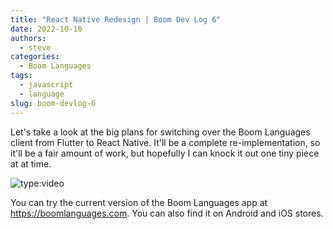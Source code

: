 ```yaml
---
title: "React Native Redesign | Boom Dev Log 6"
date: 2022-10-10
authors:
  - steve
categories:
  - Boom Languages
tags:
  - javascript
  - language
slug: boom-devlog-6
---
```


Let's take a look at the big plans for switching over the Boom Languages client from Flutter to React Native. It'll be a complete re-implementation, so it'll be a fair amount of work, but hopefully I can knock it out one tiny piece at at time.

<!-- more -->

![type:video](https://www.youtube.com/embed/x1Den9ya0jc)

You can try the current version of the Boom Languages app at <https://boomlanguages.com>. You can also find it on Android and iOS stores.
